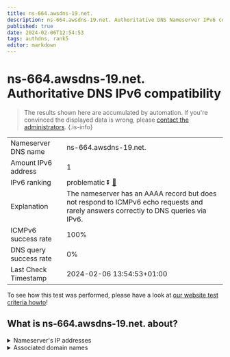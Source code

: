 ```yaml
---
title: ns-664.awsdns-19.net.
description: ns-664.awsdns-19.net. Authoritative DNS Nameserver IPv6 compatibility
published: true
date: 2024-02-06T12:54:53
tags: authdns, rank5
editor: markdown
---
```


# ns-664.awsdns-19.net. Authoritative DNS IPv6 compatibility

> The results shown here are accumulated by automation. If you're convinced the displayed data is wrong, please [contact the administrators](/howto/chat). 
{.is-info}




|   |   |
| - | - |
| Nameserver DNS name | ns-664.awsdns-19.net.
| Amount IPv6 address | 1
| IPv6 ranking | problematic :arrow_double_down: [🔗](/howto/ranking) |
| Explanation | The nameserver has an AAAA record but does not respond to ICMPv6 echo requests and rarely answers correctly to DNS queries via IPv6. |
| ICMPv6 success rate | 100%|
| DNS query success rate | 0% |
| Last Check Timestamp | 2024-02-06 13:54:53+01:00 |

To see how this test was performed, please have a look at [our website test criteria howto](/howto/testcriteria/authdns)!


## What is ns-664.awsdns-19.net. about?




<details>
<summary>Nameserver's IP addresses</summary>

2600:9000:5302:9800::1

</details>



<details>
<summary>Associated domain names</summary>

www.twitch.tv

</details>
